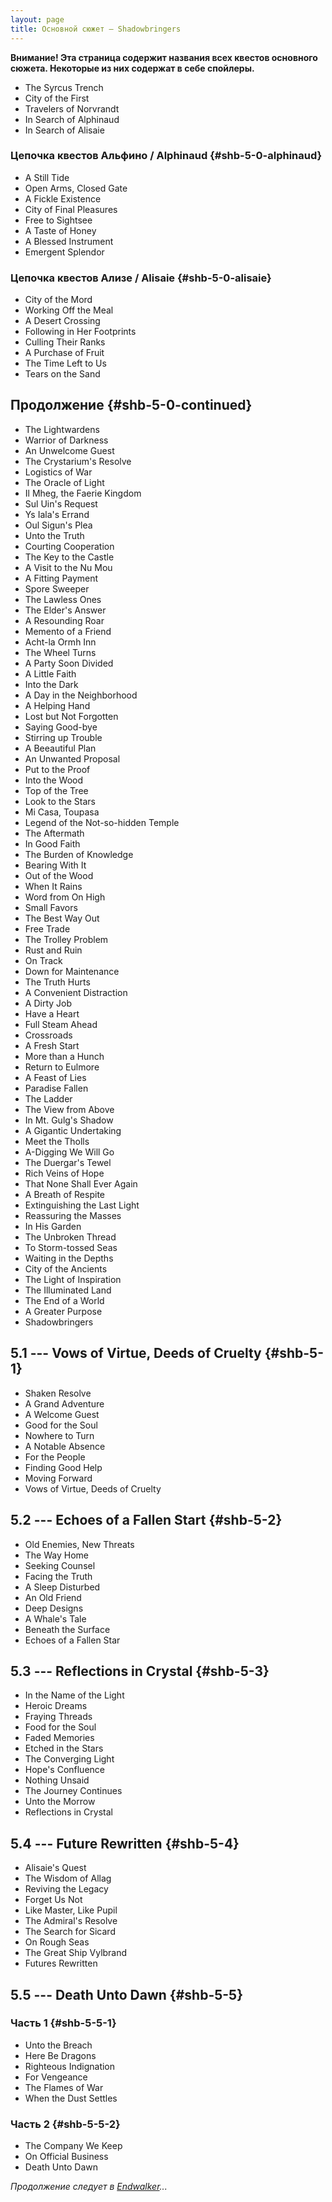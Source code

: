 ```yaml
---
layout: page
title: Основной сюжет — Shadowbringers
---
```


**Внимание! Эта страница содержит названия всех квестов основного сюжета. Некоторые из них содержат в себе спойлеры.**

* The Syrcus Trench
* City of the First
* Travelers of Norvrandt
* In Search of Alphinaud
* In Search of Alisaie

### Цепочка квестов Альфино / Alphinaud {#shb-5-0-alphinaud}

* A Still Tide
* Open Arms, Closed Gate
* A Fickle Existence
* City of Final Pleasures
* Free to Sightsee
* A Taste of Honey
* A Blessed Instrument
* Emergent Splendor

### Цепочка квестов Ализе / Alisaie {#shb-5-0-alisaie}

* City of the Mord
* Working Off the Meal
* A Desert Crossing
* Following in Her Footprints
* Culling Their Ranks
* A Purchase of Fruit
* The Time Left to Us
* Tears on the Sand

## Продолжение {#shb-5-0-continued}

* The Lightwardens
* Warrior of Darkness
* An Unwelcome Guest
* The Crystarium's Resolve
* Logistics of War
* The Oracle of Light
* Il Mheg, the Faerie Kingdom
* Sul Uin's Request
* Ys Iala's Errand
* Oul Sigun's Plea
* Unto the Truth
* Courting Cooperation
* The Key to the Castle
* A Visit to the Nu Mou
* A Fitting Payment
* Spore Sweeper
* The Lawless Ones
* The Elder's Answer
* A Resounding Roar
* Memento of a Friend
* Acht-la Ormh Inn
* The Wheel Turns
* A Party Soon Divided
* A Little Faith
* Into the Dark
* A Day in the Neighborhood
* A Helping Hand
* Lost but Not Forgotten
* Saying Good-bye
* Stirring up Trouble
* A Beeautiful Plan
* An Unwanted Proposal
* Put to the Proof
* Into the Wood
* Top of the Tree
* Look to the Stars
* Mi Casa, Toupasa
* Legend of the Not-so-hidden Temple
* The Aftermath
* In Good Faith
* The Burden of Knowledge
* Bearing With It
* Out of the Wood
* When It Rains
* Word from On High
* Small Favors
* The Best Way Out
* Free Trade
* The Trolley Problem
* Rust and Ruin
* On Track
* Down for Maintenance
* The Truth Hurts
* A Convenient Distraction
* A Dirty Job
* Have a Heart
* Full Steam Ahead
* Crossroads
* A Fresh Start
* More than a Hunch
* Return to Eulmore
* A Feast of Lies
* Paradise Fallen
* The Ladder
* The View from Above
* In Mt. Gulg's Shadow
* A Gigantic Undertaking
* Meet the Tholls
* A-Digging We Will Go
* The Duergar's Tewel
* Rich Veins of Hope
* That None Shall Ever Again
* A Breath of Respite
* Extinguishing the Last Light
* Reassuring the Masses
* In His Garden
* The Unbroken Thread
* To Storm-tossed Seas
* Waiting in the Depths
* City of the Ancients
* The Light of Inspiration
* The Illuminated Land
* The End of a World
* A Greater Purpose
* Shadowbringers

## 5.1 --- Vows of Virtue, Deeds of Cruelty {#shb-5-1}

* Shaken Resolve
* A Grand Adventure
* A Welcome Guest
* Good for the Soul
* Nowhere to Turn
* A Notable Absence
* For the People
* Finding Good Help
* Moving Forward
* Vows of Virtue, Deeds of Cruelty

## 5.2 --- Echoes of a Fallen Start {#shb-5-2}

* Old Enemies, New Threats
* The Way Home
* Seeking Counsel
* Facing the Truth
* A Sleep Disturbed
* An Old Friend
* Deep Designs
* A Whale's Tale
* Beneath the Surface
* Echoes of a Fallen Star

## 5.3 --- Reflections in Crystal {#shb-5-3}

* In the Name of the Light
* Heroic Dreams
* Fraying Threads
* Food for the Soul
* Faded Memories
* Etched in the Stars
* The Converging Light
* Hope's Confluence
* Nothing Unsaid
* The Journey Continues
* Unto the Morrow
* Reflections in Crystal

## 5.4 --- Future Rewritten {#shb-5-4}

* Alisaie's Quest
* The Wisdom of Allag
* Reviving the Legacy
* Forget Us Not
* Like Master, Like Pupil
* The Admiral's Resolve
* The Search for Sicard
* On Rough Seas
* The Great Ship Vylbrand
* Futures Rewritten

## 5.5 --- Death Unto Dawn {#shb-5-5}

### Часть 1 {#shb-5-5-1}

* Unto the Breach 		
* Here Be Dragons
* Righteous Indignation 		
* For Vengeance
* The Flames of War
* When the Dust Settles

### Часть 2 {#shb-5-5-2}

* The Company We Keep
* On Official Business
* Death Unto Dawn

_Продолжение следует в [Endwalker](/markdown/msq/ew)..._